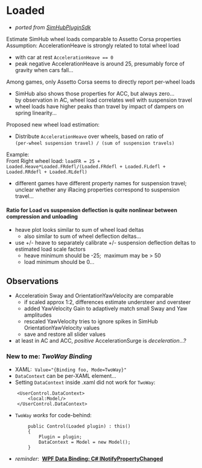 # Loaded
- *ported from [SimHubPluginSdk](https://github.com/blekenbleu/SimHubPluginSdk)*  

Estimate SimHub wheel loads comparable to Assetto Corsa properties  
Assumption:  AccelerationHeave is strongly related to total wheel load  
- with car at rest `AccelerationHeave == 0`  
- peak negative AccelerationHeave is around 25, presumably force of gravity when cars fall...  

Among games, only Assetto Corsa seems to directly report per-wheel loads  
- SimHub also shows those properties for ACC, but always zero...  
by observation in AC, wheel load correlates well with suspension travel  
- wheel loads have higher peaks than travel by impact of dampers on spring linearity...

Proposed new wheel load estimation:  
- Distribute `AccelerationHeave` over wheels, based on ratio of    
	`(per-wheel suspension travel) / (sum of suspension travels)`

Example:  
Front Right wheel load:   `loadFR = 25 + Loaded.Heave*Loaded.FRdefl/(Loaded.FRdefl + Loaded.FLdefl + Loaded.RRdefl + Loaded.RLdefl)`
- different games have different property names for suspension travel;  
	unclear whether any iRacing properties correspond to suspension travel...

#### Ratio for Load vs suspension deflection is quite nonlinear between compression and unloading
- heave plot looks similar to sum of wheel load deltas
	- also similar to sum of wheel deflection deltas...
- use +/- heave to separately calibrate +/- suspension deflection deltas to estimated load scale factors
	- heave minimum should be -25;&nbsp; maximum may be > 50
	- load minimum should be 0...

## Observations
- Acceleratioin Sway and OrientationYawVelocity are comparable
	- if scaled approx 1:2, differences estimate understeer and oversteer
	- added YawVelocity Gain to adaptively match small Sway and Yaw amplitudes
	- rescaled YawVelocity tries to ignore spikes in SimHub OrientationYawVelocity values
	- save and restore all slider values
- at least in AC and ACC, *positive* AccelerationSurge is *deceleration*...?

### New to me: *TwoWay Binding*
- XAML:&nbsp; `Value="{Binding foo, Mode=TwoWay}"` 
- `DataContext` can be per-XAML element...
- Setting `DataContext` inside .xaml did not work for `TwoWay`:
```
    <UserControl.DataContext>
        <local:Model/>
    </UserControl.DataContext>
```

-  `TwoWay` *works* for code-behind:  
```
        public Control(Loaded plugin) : this()
        {
            Plugin = plugin;
            DataContext = Model = new Model();
        }
```
- *reminder*:&nbsp; [**WPF Data Binding: C# INotifyPropertyChanged**](https://wellsb.com/csharp/learn/wpf-data-binding-csharp-inotifypropertychanged/)
